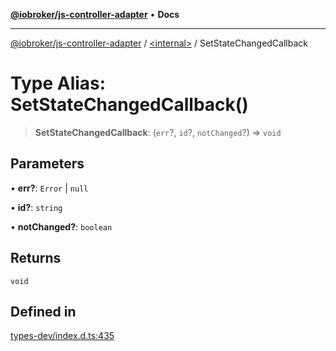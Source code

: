 [**@iobroker/js-controller-adapter**](../../README.md) • **Docs**

***

[@iobroker/js-controller-adapter](../../globals.md) / [\<internal\>](../README.md) / SetStateChangedCallback

# Type Alias: SetStateChangedCallback()

> **SetStateChangedCallback**: (`err`?, `id`?, `notChanged`?) => `void`

## Parameters

• **err?**: `Error` \| `null`

• **id?**: `string`

• **notChanged?**: `boolean`

## Returns

`void`

## Defined in

[types-dev/index.d.ts:435](https://github.com/ioBroker/ioBroker.js-controller/blob/1e3f92f91943b544535e021f5e14acf9ed5c82e5/packages/types-dev/index.d.ts#L435)
